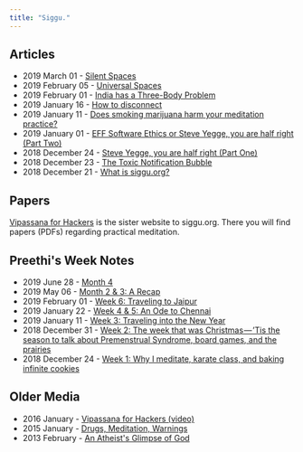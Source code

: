 ```yaml
---
title: "Siggu."
---
```


## Articles

- 2019 March 01 - [Silent Spaces](https://medium.com/siggu/silent-spaces-160d3a44fa3d)
- 2019 February 05 - [Universal Spaces](https://medium.com/siggu/universal-spaces-d0e0110a0ccc)
- 2019 February 01 - [India has a Three-Body Problem](https://medium.com/siggu/india-has-a-three-body-problem-b61090fe4cc6)
- 2019 January 16 - [How to disconnect](https://medium.com/siggu/how-to-disconnect-1040de82072a)
- 2019 January 11 - [Does smoking marijuana harm your meditation practice?](https://medium.com/siggu/does-smoking-marijuana-harm-your-meditation-practice-a683ea752220)
- 2019 January 01 - [EFF Software Ethics or Steve Yegge, you are half right (Part Two)](https://medium.com/siggu/eff-software-fc19e1abca46)
- 2018 December 24 - [Steve Yegge, you are half right (Part One)](https://medium.com/siggu/steve-yegge-you-are-half-right-part-one-5560054e2922)
- 2018 December 23 - [The Toxic Notification Bubble](https://medium.com/siggu/the-toxic-notification-bubble-2dbac032e34a)
- 2018 December 21 - [What is siggu.org?](https://medium.com/siggu/what-is-siggu-org-a8e8823daee5)

## Papers

[Vipassana for Hackers](https://vipassana-for-hackers.org) is the sister website to siggu.org. There you will find papers (PDFs) regarding practical meditation.

## Preethi's Week Notes

- 2019 June 28 - [Month 4](https://medium.com/siggu/month-4-c0d51a5de9af)
- 2019 May 06 - [Month 2 & 3: A Recap](https://medium.com/siggu/month-2-3-a-recap-7513dc46e95e)
- 2019 February 01 - [Week 6: Traveling to Jaipur](https://medium.com/siggu/week-6-traveling-to-jaipur-e5d4ed82333e)
- 2019 January 22 - [Week 4 & 5: An Ode to Chennai](https://medium.com/siggu/week-4-5-an-ode-to-chennai-b3d720a323a9)
- 2019 January 11 - [Week 3: Traveling into the New Year](https://medium.com/siggu/week-3-da6670c2f5a0)
- 2018 December 31 - [Week 2: The week that was Christmas — ’Tis the season to talk about Premenstrual Syndrome, board games, and the prairies](https://medium.com/siggu/week-2-the-week-that-was-christmas-tis-the-season-to-talk-about-premenstrual-syndrome-board-fcf56b0a44c1)
- 2018 December 24 - [Week 1: Why I meditate, karate class, and baking infinite cookies](https://medium.com/siggu/week-1-the-week-before-christmas-or-why-i-meditate-karate-class-and-baking-infinite-cookies-48da5ca38b54)

## Older Media

- 2016 January - [Vipassana for Hackers (video)](https://www.youtube.com/watch?v=1BWYqHbF00c)
- 2015 January - [Drugs, Meditation, Warnings](http://blog.deobald.ca/2015/01/drugs-meditation-warnings.html)
- 2013 February - [An Atheist's Glimpse of God](http://blog.deobald.ca/2013/02/an-atheists-glimpse-of-god.html)
